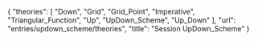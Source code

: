 {
    "theories": [
        "Down",
        "Grid",
        "Grid_Point",
        "Imperative",
        "Triangular_Function",
        "Up",
        "UpDown_Scheme",
        "Up_Down"
    ],
    "url": "entries/updown_scheme/theories",
    "title": "Session UpDown_Scheme"
}